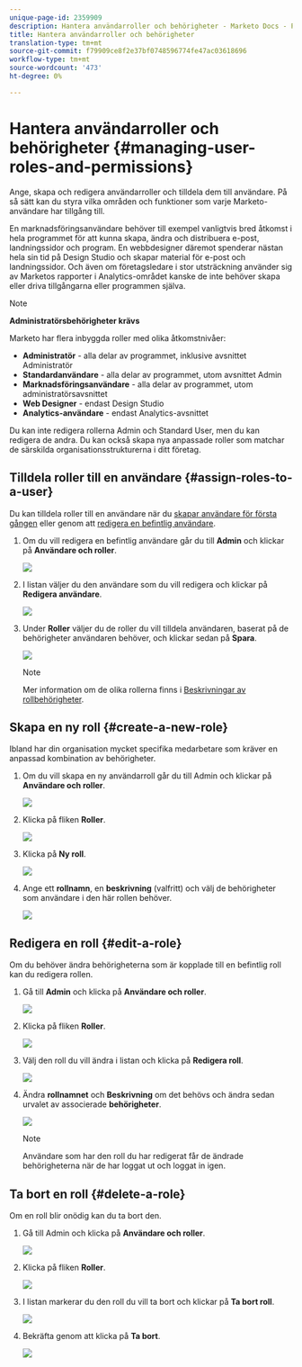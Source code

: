 ```yaml
---
unique-page-id: 2359909
description: Hantera användarroller och behörigheter - Marketo Docs - Produktdokumentation
title: Hantera användarroller och behörigheter
translation-type: tm+mt
source-git-commit: f79909ce8f2e37bf0748596774fe47ac03618696
workflow-type: tm+mt
source-wordcount: '473'
ht-degree: 0%

---
```



# Hantera användarroller och behörigheter {#managing-user-roles-and-permissions}

Ange, skapa och redigera användarroller och tilldela dem till användare. På så sätt kan du styra vilka områden och funktioner som varje Marketo-användare har tillgång till.

En marknadsföringsanvändare behöver till exempel vanligtvis bred åtkomst i hela programmet för att kunna skapa, ändra och distribuera e-post, landningssidor och program. En webbdesigner däremot spenderar nästan hela sin tid på Design Studio och skapar material för e-post och landningssidor. Och även om företagsledare i stor utsträckning använder sig av Marketos rapporter i Analytics-området kanske de inte behöver skapa eller driva tillgångarna eller programmen själva.

>[!NOTE]
>
>**Administratörsbehörigheter krävs**

Marketo har flera inbyggda roller med olika åtkomstnivåer:

* **Administratör**  - alla delar av programmet, inklusive avsnittet Administratör
* **Standardanvändare**  - alla delar av programmet, utom avsnittet Admin
* **Marknadsföringsanvändare**  - alla delar av programmet, utom administratörsavsnittet
* **Web Designer**  - endast Design Studio
* **Analytics-användare**  - endast Analytics-avsnittet

Du kan inte redigera rollerna Admin och Standard User, men du kan redigera de andra. Du kan också skapa nya anpassade roller som matchar de särskilda organisationsstrukturerna i ditt företag.

## Tilldela roller till en användare {#assign-roles-to-a-user}

Du kan tilldela roller till en användare när du [skapar användare för första gången](/help/marketo/product-docs/administration/users-and-roles/create-delete-edit-and-change-a-user-role.md) eller genom att [redigera en befintlig användare](/help/marketo/product-docs/administration/users-and-roles/managing-marketo-users.md).

1. Om du vill redigera en befintlig användare går du till **Admin** och klickar på **Användare och roller**.

   ![](assets/image2014-9-9-18-3a7-3a32.png)

1. I listan väljer du den användare som du vill redigera och klickar på **Redigera användare**.

   ![](assets/image2014-9-9-18-3a7-3a42.png)

1. Under **Roller** väljer du de roller du vill tilldela användaren, baserat på de behörigheter användaren behöver, och klickar sedan på **Spara**.

   ![](assets/image2014-9-9-18-3a7-3a57.png)

   >[!NOTE]
   >
   >Mer information om de olika rollerna finns i [Beskrivningar av rollbehörigheter](/help/marketo/product-docs/administration/users-and-roles/managing-user-roles-and-permissions/descriptions-of-role-permissions.md).

## Skapa en ny roll {#create-a-new-role}

Ibland har din organisation mycket specifika medarbetare som kräver en anpassad kombination av behörigheter.

1. Om du vill skapa en ny användarroll går du till Admin och klickar på **Användare och roller**.

   ![](assets/image2014-9-9-18-3a8-3a12.png)

1. Klicka på fliken **Roller**.

   ![](assets/image2014-9-9-18-3a8-3a22.png)

1. Klicka på **Ny roll**.

   ![](assets/image2014-9-9-18-3a8-3a38.png)

1. Ange ett **rollnamn**, en **beskrivning** (valfritt) och välj de behörigheter som användare i den här rollen behöver.

   ![](assets/image2014-9-9-18-3a9-3a3.png)

## Redigera en roll {#edit-a-role}

Om du behöver ändra behörigheterna som är kopplade till en befintlig roll kan du redigera rollen.

1. Gå till **Admin** och klicka på **Användare och roller**.

   ![](assets/image2014-9-9-18-3a9-3a15.png)

1. Klicka på fliken **Roller**.

   ![](assets/image2014-9-9-18-3a9-3a26.png)

1. Välj den roll du vill ändra i listan och klicka på **Redigera roll**.

   ![](assets/image2014-9-9-18-3a9-3a40.png)

1. Ändra **rollnamnet** och **Beskrivning** om det behövs och ändra sedan urvalet av associerade **behörigheter**.

   ![](assets/image2014-9-9-18-3a10-3a3.png)

   >[!NOTE]
   >
   >Användare som har den roll du har redigerat får de ändrade behörigheterna när de har loggat ut och loggat in igen.

## Ta bort en roll {#delete-a-role}

Om en roll blir onödig kan du ta bort den.

1. Gå till Admin och klicka på **Användare och roller**.

   ![](assets/image2014-9-9-18-3a10-3a15.png)

1. Klicka på fliken **Roller**.

   ![](assets/image2014-9-9-18-3a10-3a27.png)

1. I listan markerar du den roll du vill ta bort och klickar på **Ta bort roll**.

   ![](assets/image2014-9-9-18-3a10-3a39.png)

1. Bekräfta genom att klicka på **Ta bort**.

   ![](assets/image2014-9-9-18-3a10-3a50.png)
